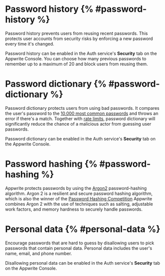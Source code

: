 # Password history  {% #password-history %}

Password history prevents users from reusing recent passwords. This protects user accounts from security risks by enforcing a new password every time it's changed.

Password history can be enabled in the Auth service's **Security** tab on the Appwrite Console. You can choose how many previous passwords to remember up to a maximum of 20 and block users from reusing them.

# Password dictionary {% #password-dictionary %}

Password dictionary protects users from using bad passwords. It compares the user's password to the [10,000 most common passwords](https://github.com/danielmiessler/SecLists/blob/master/Passwords/Common-Credentials/10k-most-common.txt) and throws an error if there's a match. Together with [rate limits](/docs/advanced/platform/rate-limits), password dictionary will significantly reduce the chance of a malicious actor from guessing user passwords.

Password dictionary can be enabled in the Auth service's **Security** tab on the Appwrite Console.

# Password hashing  {% #password-hashing %}
Appwrite protects passwords by using the [Argon2](https://github.com/P-H-C/phc-winner-argon2) password-hashing algorithm.
Argon 2 is a resilient and secure password hashing algorithm, which is also the winner of the [Password Hashing Competition](https://www.password-hashing.net/)
Appwrite combines Argon 2 with the use of techniques such as salting, adjustable work factors, and memory hardness to securely handle passwords.

# Personal data  {% #personal-data %}

Encourage passwords that are hard to guess by disallowing users to pick passwords that contain personal data.
Personal data includes the user's name, email, and phone number.

Disallowing personal data can be enabled in the Auth service's **Security** tab on the Appwrite Console.